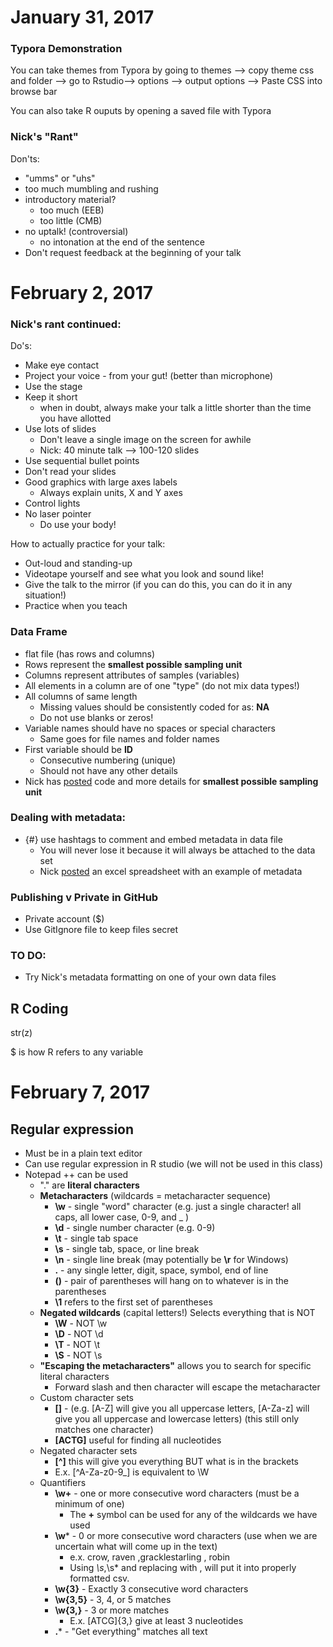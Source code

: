 # January 31, 2017

### Typora Demonstration

You can take themes from Typora by going to themes --> copy theme css and folder --> go to Rstudio--> options --> output options --> Paste CSS into browse bar

You can also take R ouputs by opening a saved file with Typora

### Nick's "Rant"

Don'ts:

* "umms" or "uhs" 
* too much mumbling and rushing
* introductory material?
  * too much (EEB)
  * too little (CMB)
* no uptalk! (controversial)
  * no intonation at the end of the sentence 
* Don't request feedback at the beginning of your talk

# February 2, 2017

### Nick's rant continued:

Do's:

* Make eye contact
* Project your voice - from your gut! (better than microphone) 
* Use the stage 
* Keep it short
  * when in doubt, always make your talk a little shorter than the time you have allotted 
* Use lots of slides
  * Don't leave a single image on the screen for awhile
  * Nick: 40 minute talk --> 100-120 slides
* Use sequential bullet points
* Don't read your slides
* Good graphics with large axes labels 
  * Always explain units, X and Y axes 
* Control lights
* No laser pointer 
  * Do use your body!

How to actually practice for your talk:

* Out-loud and standing-up
* Videotape yourself and see what you look and sound like!
* Give the talk to the mirror (if you can do this, you can do it in any situation!)
* Practice when you teach 

### Data Frame

* flat file (has rows and columns)
* Rows represent the **smallest possible sampling unit** 
* Columns represent attributes of samples (variables)
* All elements in a column are of one "type" (do not mix data types!)
* All columns of same length
  * Missing values should be consistently coded for as: **NA** 
  * Do not use blanks or zeros!
* Variable names should have no spaces or special characters 
  * Same goes for file names and folder names
* First variable should be **ID** 
  * Consecutive numbering  (unique)
  * Should not have any other details
* Nick has [posted](https://gotellilab.github.io/Bio381/Scripts/DataFormatting.html) code and more details for **smallest possible sampling unit**

### Dealing with metadata:

* {#} use hashtags to comment and embed metadata in data file
  * You will never lose it because it will always be attached to the data set
  * Nick [posted](https://gotellilab.github.io/Bio381/Scripts/RScripts.html) an excel spreadsheet with an example of metadata

### Publishing v Private in GitHub

* Private account ($)
* Use GitIgnore file to keep files secret

### **TO DO:**

* Try Nick's metadata formatting on one of your own data files

## R Coding

str(z)

$ is how R refers to any variable 



# February 7, 2017

## Regular expression

* Must be in a plain text editor 
* Can use regular expression in R studio (we will not be used in this class)
* Notepad ++ can be used
  * "." are **literal characters** 
  * **Metacharacters** (wildcards = metacharacter sequence)
    * **\w** - single "word" character (e.g. just a single character! all caps, all lower case, 0-9, and _ )
    * **\d** - single number character (e.g. 0-9)
    * **\t** - single tab space
    * **\s** - single tab, space, or line break
    * **\n** - single line break (may potentially be **\r** for Windows)
    * **.** - any single letter, digit, space, symbol, end of line
    * **()** - pair of parentheses will hang on to whatever is in the parentheses 
    * **\1** refers to the first set of parentheses 
  * **Negated wildcards** (capital letters!) Selects everything that is NOT 
    * **\W** - NOT \w
    * **\D** - NOT \d
    * **\T** - NOT \t
    * **\S** - NOT \s
  * **"Escaping the metacharacters"** allows you to search for specific literal characters
    * Forward slash and then character will escape the metacharacter
  * Custom character sets
    * **[]** - (e.g. [A-Z] will give you all uppercase letters, [A-Za-z] will give you all uppercase and lowercase letters) (this still only matches one character)
    * **[ACTG]** useful for finding all nucleotides
  * Negated character sets
    * **[^]** this will give you everything BUT what is in the brackets 
    * E.x. [^A-Za-z0-9_] is equivalent to \W
  * Quantifiers 
    * **\w+** - one or more consecutive word characters (must be a minimum of one)
      * The **+** symbol can be used for any of the wildcards we have used
    * **\w*** - 0 or more consecutive word characters (use when we are uncertain what will come up in the text)
      * e.x. crow, raven ,gracklestarling  ,    robin
      * Using *\s*,\s* and replacing with , will put it into properly formatted csv.
    * **\w{3}** - Exactly 3 consecutive word characters 
    * **\w{3,5}** - 3, 4, or 5 matches
    * **\w{3,}** - 3 or more matches
      * E.x. [ATCG]{3,} give at least 3 nucleotides 
    * **.*** - "Get everything" matches all text